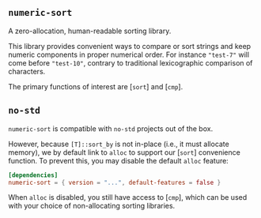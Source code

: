 ## `numeric-sort`

A zero-allocation, human-readable sorting library.

This library provides convenient ways to compare or sort strings and keep numeric components in proper numerical order.
For instance `"test-7"` will come before `"test-10"`, contrary to traditional lexicographic comparison of characters.

The primary functions of interest are [`sort`] and [`cmp`].

## `no-std`

`numeric-sort` is compatible with `no-std` projects out of the box.

However, because `[T]::sort_by` is not in-place (i.e., it must allocate memory), we by default link to `alloc` to support our [`sort`] convenience function.
To prevent this, you may disable the default `alloc` feature:

```toml
[dependencies]
numeric-sort = { version = "...", default-features = false }
```

When `alloc` is disabled, you still have access to [`cmp`], which can be used with your choice of non-allocating sorting libraries.
